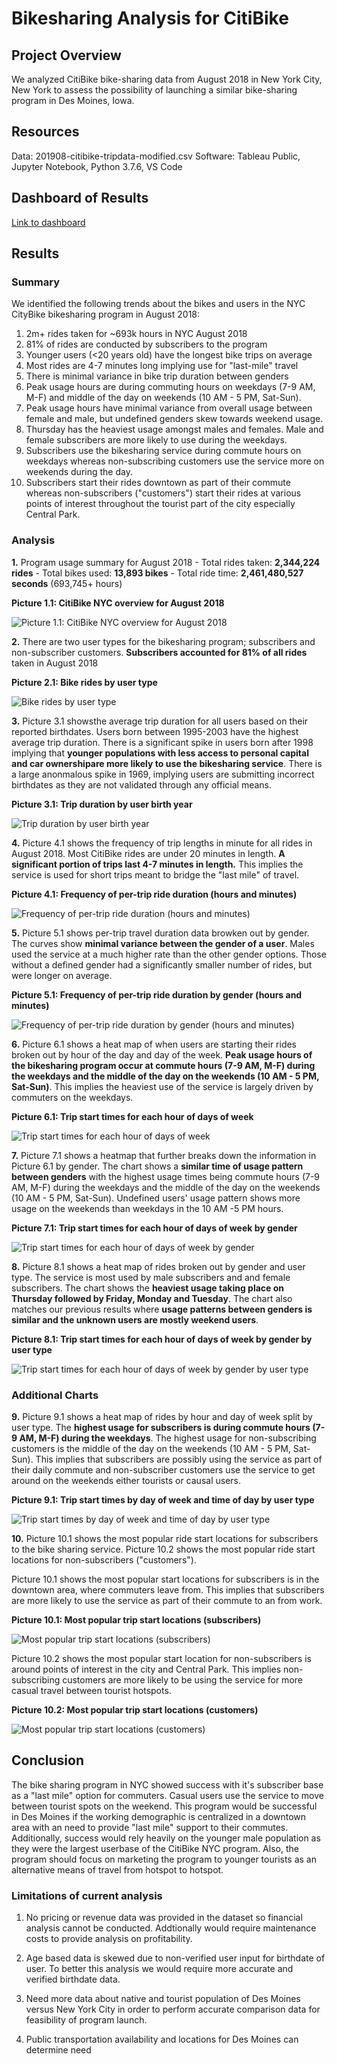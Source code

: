 # Bikesharing Analysis for CitiBike

## Project Overview
We analyzed CitiBike bike-sharing data from August 2018 in New York City, New York to assess the possibility of launching a similar bike-sharing program in Des Moines, Iowa. 

## Resources
Data: 201908-citibike-tripdata-modified.csv
Software: Tableau Public, Jupyter Notebook, Python 3.7.6, VS Code

## Dashboard of Results
[Link to dashboard](https://public.tableau.com/app/profile/josh.allen/viz/CitiBike_Challenge_16240482526770/CitiBikeAugust2018Analysis)

## Results

### Summary
We identified the following trends about the bikes and users in the NYC CityBike bikesharing program in August 2018:
1. 2m+ rides taken for ~693k hours in NYC August 2018 
2. 81% of rides are conducted by subscribers to the program
3. Younger users (<20 years old) have the longest bike trips on average
4. Most rides are 4-7 minutes long implying use for "last-mile" travel
5. There is minimal variance in bike trip duration between genders
6. Peak usage hours are during commuting hours on weekdays (7-9 AM, M-F) and middle of the day on weekends (10 AM - 5 PM, Sat-Sun). 
7. Peak usage hours have minimal variance from overall usage between female and male, but undefined genders skew towards weekend usage.
8. Thursday has the heaviest usage amongst males and females. Male and female subscribers are more likely to use during the weekdays.
9. Subscribers use the bikesharing service during commute hours on weekdays whereas non-subscribing customers use the service more on weekends during the day.
10. Subscribers start their rides downtown as part of their commute whereas non-subscribers ("customers") start their rides at various points of interest throughout the tourist part of the city especially Central Park.

### Analysis

**1.** Program usage summary for August 2018
    - Total rides taken: **2,344,224 rides**
    - Total bikes used: **13,893 bikes**
    - Total ride time: **2,461,480,527 seconds** (693,745+ hours)

**Picture 1.1: CitiBike NYC overview for August 2018**

![Picture 1.1: CitiBike NYC overview for August 2018](https://github.com/joshuanallen/bikesharing/blob/406c38ef10bd952594b27b5ef1d222873e1fe2b5/images/citibike_overview.png)


**2.** There are two user types for the bikesharing program; subscribers and non-subscriber customers. **Subscribers accounted for 81% of all rides** taken in August 2018

**Picture 2.1: Bike rides by user type**

![Bike rides by user type](https://github.com/joshuanallen/bikesharing/blob/406c38ef10bd952594b27b5ef1d222873e1fe2b5/images/citibike_user_breakdown.png)


**3.** Picture 3.1 showsthe average trip duration for all users based on their reported birthdates. Users born between 1995-2003 have the highest average trip duration. There is a significant spike in users born after 1998 implying that **younger populations with less access to personal capital and car ownershipare more likely to use the bikesharing service**. There is a large anonmalous spike in 1969, implying users are submitting incorrect birthdates as they are not validated through any official means.

**Picture 3.1: Trip duration by user birth year**

![Trip duration by user birth year](https://github.com/joshuanallen/bikesharing/blob/406c38ef10bd952594b27b5ef1d222873e1fe2b5/images/citibike_trip_duration_birth_year.png)


**4.** Picture 4.1 shows the frequency of trip lengths in minute for all rides in August 2018. Most CitiBike rides are under 20 minutes in length. **A significant portion of trips last 4-7 minutes in length.** This implies the service is used for short trips meant to bridge the "last mile" of travel. 

**Picture 4.1: Frequency of per-trip ride duration (hours and minutes)**

![Frequency of per-trip ride duration (hours and minutes)](https://github.com/joshuanallen/bikesharing/blob/406c38ef10bd952594b27b5ef1d222873e1fe2b5/images/citibike_per_trip_duration_frequency.png)


**5.** Picture 5.1 shows per-trip travel duration data browken out by gender. The curves show **minimal variance between the gender of a user**. Males used the service at a much higher rate than the other gender options. Those without a defined gender had a significantly smaller number of rides, but were longer on average.

**Picture 5.1: Frequency of per-trip ride duration by gender (hours and minutes)**

![Frequency of per-trip ride duration by gender (hours and minutes)](https://github.com/joshuanallen/bikesharing/blob/406c38ef10bd952594b27b5ef1d222873e1fe2b5/images/citibike_per_trip_duration_frequency_by_gender.png)


**6.** Picture 6.1 shows a heat map of when users are starting their rides broken out by hour of the day and day of the week. **Peak usage hours of the bikesharing program occur at commute hours (7-9 AM, M-F) during the weekdays and the middle of the day on the weekends (10 AM - 5 PM, Sat-Sun)**. This implies the heaviest use of the service is largely driven by commuters on the weekdays.

**Picture 6.1: Trip start times for each hour of days of week**

![Trip start times for each hour of days of week](https://github.com/joshuanallen/bikesharing/blob/406c38ef10bd952594b27b5ef1d222873e1fe2b5/images/citibike_trips_by_weekday_per_hour.png)


**7.** Picture 7.1 shows a heatmap that further breaks down the information in Picture 6.1 by gender. The chart shows a **similar time of usage pattern between genders** with the highest usage times being commute hours (7-9 AM, M-F) during the weekdays and the middle of the day on the weekends (10 AM - 5 PM, Sat-Sun). Undefined users' usage pattern shows more usage on the weekends than weekdays in the 10 AM -5 PM hours.

**Picture 7.1: Trip start times for each hour of days of week by gender**

![Trip start times for each hour of days of week by gender](https://github.com/joshuanallen/bikesharing/blob/406c38ef10bd952594b27b5ef1d222873e1fe2b5/images/citibike_trip_by_weekday_per_hour_by_gender.png)


**8.** Picture 8.1 shows a heat map of rides broken out by gender and user type. The service is most used by male subscribers and and female subscribers. The chart shows the **heaviest usage taking place on Thursday followed by Friday, Monday and Tuesday**. The chart also matches our previous results where **usage patterns between genders is similar and the unknown users are mostly weekend users**.

**Picture 8.1: Trip start times for each hour of days of week by gender by user type**

![Trip start times for each hour of days of week by gender by user type](https://github.com/joshuanallen/bikesharing/blob/406c38ef10bd952594b27b5ef1d222873e1fe2b5/images/citibike_trips_by_weekday_by_gender_by_usertype.png)


### Additional Charts

**9.** Picture 9.1 shows a heat map of rides by hour and day of week split by user type. The **highest usage for subscribers is during commute hours (7-9 AM, M-F) during the weekdays**. The highest usage for non-subscribing customers is the middle of the day on the weekends (10 AM - 5 PM, Sat-Sun). This implies that subscribers are possibly using the service as part of their daily commute and non-subscriber customers use the service to get around on the weekends either tourists or causal users.

**Picture 9.1: Trip start times by day of week and time of day by user type**

![Trip start times by day of week and time of day by user type](https://github.com/joshuanallen/bikesharing/blob/406c38ef10bd952594b27b5ef1d222873e1fe2b5/images/citibike_trip_start_times_by_day_of_week_time_of_day_usertype.png)


**10.** Picture 10.1 shows the most popular ride start locations for subscribers to the bike sharing service. Picture 10.2 shows the most popular ride start locations for non-subscribers ("customers").

Picture 10.1 shows the most popular start locations for subscribers is in the downtown area, where commuters leave from. This implies that subscribers are more likely to use the service as part of their commute to an from work.

**Picture 10.1: Most popular trip start locations (subscribers)**

![Most popular trip start locations (subscribers)](https://github.com/joshuanallen/bikesharing/blob/406c38ef10bd952594b27b5ef1d222873e1fe2b5/images/citibike_most_popular_start_loc_subscribers.png)


Picture 10.2 shows the most popular start location for non-subscribers is around points of interest in the city and Central Park. This implies non-subscribing customers are more likely to be using the service for more casual travel between tourist hotspots.

**Picture 10.2: Most popular trip start locations (customers)**

![Most popular trip start locations (customers)](https://github.com/joshuanallen/bikesharing/blob/406c38ef10bd952594b27b5ef1d222873e1fe2b5/images/citibike_most_popular_start_loc_customers.png)

## Conclusion
The bike sharing program in NYC showed success with it's subscriber base as a "last mile" option for commuters. Casual users use the service to move between tourist spots on the weekend. This program would be successful in Des Moines if the working demographic is centralized in a downtown area with an need to provide "last mile" support to their commutes. Additionally, success would rely heavily on the younger male population as they were the largest userbase of the CitiBike NYC program. Also, the program should focus on marketing the program to younger tourists as an alternative means of travel from hotspot to hotspot.

### Limitations of current analysis
1. No pricing or revenue data was provided in the dataset so financial analysis cannot be conducted. Addtionally would require maintenance costs to provide analysis on profitability.

2. Age based data is skewed due to non-verified user input for birthdate of user. To better this analysis we would require more accurate and verified birthdate data.

3. Need more data about native and tourist population of Des Moines versus New York City in order to perform accurate comparison data for feasibility of program launch. 

4. Public transportation availability and locations for Des Moines can determine need


